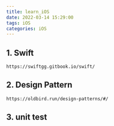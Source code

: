 ```yaml
---
title: learn_iOS
date: 2022-03-14 15:29:00
tags: iOS
categories: iOS
---
```


## 1. Swift
    https://swiftgg.gitbook.io/swift/

## 2. Design Pattern
    https://oldbird.run/design-patterns/#/

## 3. unit test